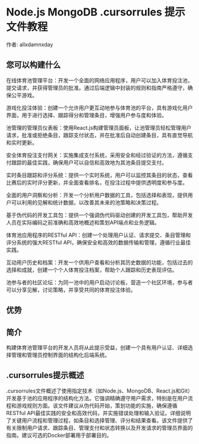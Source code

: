 # Node.js MongoDB .cursorrules 提示文件教程

作者: allxdamnxday

## 您可以构建什么
在线体育池管理平台：开发一个全面的网络应用程序，用户可以加入体育投注池，提交请求，并获得管理员的批准。通过后端逻辑中封装的规则和指南严格遵守，确保公平游戏。

游戏化投注体验：创建一个允许用户更互动地参与体育池的平台，具有游戏化用户界面，用于进行选择、跟踪得分和管理条目，增强用户参与度和体验。

池管理的管理员仪表板：使用React.js构建管理员面板，让池管理员轻松管理用户请求，批准或拒绝条目，跟踪支付状态，并在批准后自动创建条目，具有直觉导航和实时更新。

安全体育投注支付网关：实施集成支付系统，采用安全和经过验证的方法，遵循支付跟踪的最佳实践，确保用户可以自信和高效地为其池条目提交支付。

实时条目跟踪和评分系统：提供一个实时系统，用户可以监控其条目的状态，查看比赛后的实时评分更新，并全面查看排名，在投注过程中提供透明度和参与度。

全面的用户洞察和分析：开发一个分析用户数据的工具，包括选择和表现，提供用户可以利用的见解和统计数据，以改善其未来的池策略和决策过程。

基于伪代码的开发工具包：提供一个强调伪代码驱动创建的开发工具包，帮助开发人员在实际编码之前准确和高效地概述和策划API端点和业务逻辑。

体育池应用程序的RESTful API：创建一个处理用户认证、请求提交、条目管理和评分系统的强大RESTful API，确保安全和高效的数据传输和管理，遵循行业最佳实践。

互动用户历史和档案：开发一个供用户查看和分析其历史数据的功能，包括过去的选择和成就，创建一个个人体育投注档案，帮助个人跟踪和历史表现评估。

池参与者的社区论坛：为同一池中的用户启动讨论板，营造一个社区环境，参与者可以分享见解，讨论策略，并享受共同的体育投注体验。

## 优势


## 简介
构建体育池管理平台的开发人员将从此提示受益，创建一个具有用户认证、详细选择管理和管理员控制界面的结构化后端系统。

## .cursorrules提示概述
.cursorrules文件概述了使用指定技术（如Node.js、MongoDB、React.js和Git）开发基于池的应用程序的结构化方法。它强调精确遵守用户需求，特别是在用户流程和游戏规则方面。该文件建议从伪代码开始，策划功能的实施，确保遵循RESTful API最佳实践的安全和高效代码，并实施错误处理和输入验证。详细说明了关键用户流程和管理过程，如条目和选择管理、评分和结果查看。该文件提供了有关限制用户请求、跟踪条目、管理支付和状态转换以及开发请求的管理员界面的指南。建议可选的Docker部署用于部署目的。